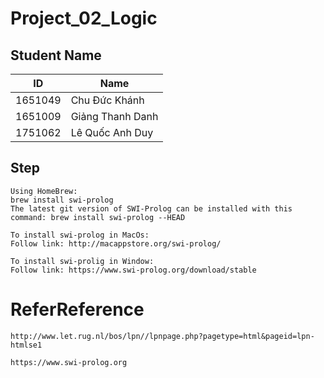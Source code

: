 # Project_02_Logic


## Student Name

| ID  | Name |
| ------------- | ------------- |
| 1651049  | Chu Đức Khánh  |
| 1651009   | Giảng Thanh Danh |
| 1751062   | Lê Quốc Anh Duy|

## Step
```
Using HomeBrew:
brew install swi-prolog
The latest git version of SWI-Prolog can be installed with this command: brew install swi-prolog --HEAD

```
```
To install swi-prolog in MacOs:
Follow link: http://macappstore.org/swi-prolog/
```

```
To install swi-prolig in Window:
Follow link: https://www.swi-prolog.org/download/stable
```
# ReferReference 
```
http://www.let.rug.nl/bos/lpn//lpnpage.php?pagetype=html&pageid=lpn-htmlse1
```
```
https://www.swi-prolog.org
```